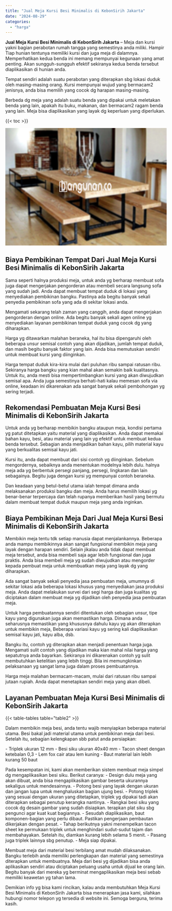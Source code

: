 ```yaml
---
title: "Jual Meja Kursi Besi Minimalis di KebonSirih Jakarta"
date: "2024-08-29"
categories: 
  - "harga"
---
```


**Jual Meja Kursi Besi Minimalis di KebonSirih Jakarta** – Meja dan kursi yakni bagian perabotan rumah tangga yang semestinya anda miliki. Hampir Tiap hunian tentunya memiliki kursi dan juga meja di dalamnya. Memperhatikan kedua benda ini memang mempunyai kegunaan yang amat penting. Akan sungguh-sungguh efektif sekiranya kedua benda tersebut diaplikasikan di hunian anda.

Tempat sendiri adalah suatu perabotan yang diterapkan sbg lokasi duduk oleh masing-masing orang. Kursi mempunyai wujud yang bermacam2 jenisnya, anda bisa memilih yang cocok dg harapan masing-masing.

Berbeda dg meja yang adalah suatu benda yang dipakai untuk meletakan benda yang lain, apakah itu buku, makanan, dan bermacam2 ragam benda yang lain. Meja bisa diaplikasikan yang layak dg keperluan yang diperlukan.

{{< toc >}}

![Jual Meja Kursi Besi Minimalis di KebonSirih Jakarta](/images/jual-meja-besi-murah32.png)

## Biaya Pembikinan Tempat Dari Jual Meja Kursi Besi Minimalis di KebonSirih Jakarta

Sama seperti halnya produksi meja, untuk anda yg berharap membuat sofa juga dapat mengerjakan pengorderan atau membeli secara langsung sofa yang sudah jadi. Anda dapat membuat tempat duduk di lokasi yang menyediakan pembikinan bangku. Pastinya ada begitu banyak sekali penyedia pembikinan sofa yang ada di sekitar lokasi anda.

Mengamati sekarang telah zaman yang canggih, anda dapat mengerjakan pengorderan dengan online. Ada begitu banyak sekali agen online yg menyediakan layanan pembikinan tempat duduk yang cocok dg yang diharapkan.

Harga yg ditawarkan malahan beraneka, hal itu bisa dipengaruhi oleh beberapa unsur semisal contoh yang akan dijadikan, jumlah tempat duduk, dan masih begitu banyak faktor yang lain. Anda bisa memutuskan sendiri untuk membuat kursi yang diinginkan.

Harga tempat duduk kira-kira mulai dari puluhan ribu sampai ratusan ribu. Sekiranya harga bangku yang kian mahal akan semakin baik kualitasnya. Untuk itu, anda mesti bisa mempertimbangkan kursi yang akan diwujudkan semisal apa. Anda juga semestinya berhati-hati kalau memesan sofa via online, keadaan ini dikarenakan ada sangat banyak sekali pembohongan yg sering terjadi.

## Rekomendasi Pembuatan Meja Kursi Besi Minimalis di KebonSirih Jakarta

Untuk anda yg berharap membikin bangku ataupun meja, kondisi pertama yg patut ditetapkan yaitu material yang diaplikasikan. Anda dapat memakai bahan kayu, besi, atau material yang lain yg efektif untuk membuat kedua benda tersebut. Sebagian anda menjadikan bahan kayu, pilih material kayu yang berkualitas semisal kayu jati.

Kursi itu, anda dapat membuat dari sisi contoh yg diinginkan. Sebelum mengordernya, sebaiknya anda menentukan modelnya lebih dulu. halnya meja ada yg berbentuk persegi panjang, persegi, lingkaran dan lain sebagainya. Begitu juga dengan kursi yg mempunyai contoh beraneka.

Dan keadaan yang betul-betul utama ialah tempat dimana anda melaksanakan produksi bangku dan meja. Anda harus memilih lokasi yg benar-benar terpercaya dan telah rupanya memberikan hasil yang bermutu dalam membuat tempat duduk maupun meja yang anda inginkan.

## Biaya Pembikinan Meja Dari Jual Meja Kursi Besi Minimalis di KebonSirih Jakarta

Membikin meja tentu tdk setiap manusia dapat menjalankannya. Beberapa anda mampu membikinnya akan sangat fungsional membikin meja yang layak dengan harapan sendiri. Selain jikalau anda tidak dapat membuat meja tersebut, anda bisa membeli saja agar lebih fungsional dan juga praktis. Anda bisa membeli meja yg sudah diwujudkan atau mengorder kepada pembuat meja untuk membuatkan meja yang layak dg yang diharapkan.

Ada sangat banyak sekali penyedia jasa pembuatan meja, umumnya di sekitar lokasi ada beberapa lokasi khusus yang menyediakan jasa produksi meja. Anda dapat melakukan survei dari segi harga dan juga kualitas yg diciptakan dalam membuat meja yg dijadikan oleh penyedia jasa pembuatan meja.

Untuk harga pembuatannya sendiri ditentukan oleh sebagian unsur, tipe kayu yang digunakan juga akan memastikan harga. Dimana anda seharusnya memastikan yang khususnya dahulu kayu yg akan diterapkan untuk membikin meja, Beberapa variasi kayu yg sering kali diaplikasikan semisal kayu jati, kayu alba, dsb.

Bangku itu, contoh yg diterapkan akan menjadi penentuan harga juga. Mengamati sulit contoh yang dijadikan maka kian mahal nilai harga yang sepatutnya anda bayarkan. Sekiranya ini dikarenakan contoh yg sulit membutuhkan ketelitian yang lebih tinggi. Bila ini memungkinkan pelaksanaan yg sangat lama juga dalam proses pembuatannya.

Harga meja malahan bermacam-macam, mulai dari ratusan ribu sampai jutaan rupiah. Anda dapat menetapkan sendiri meja yang akan dibeli.

## Layanan Pembuatan Meja Kursi Besi Minimalis di KebonSirih Jakarta

{{< table-tables table="table2" >}}

Dalam membikin meja besi, anda tentu wajib menyiapkan beberapa material utama. Besi bakal jadi material utama untuk pembikinan meja dari besi. Setelah itu, sebagian kelengkapan sbb patut anda persiapkan:

\- Triplek ukuran 12 mm - Besi siku ukuran 40x40 mm - Tacon sheet dengan ketebalan 0,3 - Lem fox cair atau lem kuning - Baut material lain lebih kurang 50 baut

Pada kesempatan ini, kami akan memberikan sistem membuat meja simpel dg mengaplikasikan besi siku. Berikut caranya: - Design dulu meja yang akan dibuat, anda bisa mengaplikasikan gambar beserta ukurannya sekaligus untuk mendesainnya. - Potong besi yang layak dengan ukuran dan jangan lupa untuk menghaluskan bagian ujung besi. - Potong triplek yang sesuai dengan ukuran yang ditetapkan, triplek yg dipakai tadi akan diterapkan sebagai penutup kerangka nantinya. - Rangkai besi siku yang cocok dg desain gambar yang sudah disiapkan. terapkan plat siku sbg pengunci agar kuat kuat bagiannya. - Sesudah diaplikasikan, baut komponen-bagian yang perlu dibaut. Pastikan pengerjaan pembautan dikerjakan dengan pesat. - Tahap berikutnya yakni menempelkan tacon sheet ke permukaan triplek untuk menghindari sudut-sudut tajam dan membahayakan. Setelah itu, diamkan kurang lebih selama 5 menit. - Pasang juga triplek lainnya sbg penutup. - Meja siap dipakai.

Membuat meja dari material besi terbilang amat mudah dilaksanakan. Bangku terlebih anda memiliki perlengkapan dan material yang semestinya diterapkan untuk membuatnya. Meja dari besi yg dijadikan bisa anda aplikasikan sendiri atau diciptakan peluang usaha untuk dijual ke orang lain. Begitu banyak dari mereka yg berminat mengaplikasikan meja besi sebab memiliki keawetan yg tahan lama.

Demikian info yg bisa kami rincikan, kalau anda membutuhkan Meja Kursi Besi Minimalis di KebonSirih Jakarta bisa menerapkan jasa kami, silahkan hubungi nomor telepon yg tersedia di website ini. Semoga berguna, terima kasih.
